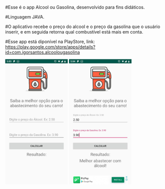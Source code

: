 #Esse é o app Alcool ou Gasolina, desenvolvido para fins didáticos.

#Linguagem JAVA.

#O aplicativo recebe o preço do alcool e o preço da gasolina que o usuário inserir, e em seguida retorna qual combustível está mais em conta.

#Esse app está diponível na PlayStore, link: https://play.google.com/store/apps/details?id=com.igorsantos.alcoolougasolina

<img src="Screenshot/app_combustivel1.jpeg" width="200" heidth="300">

<img src="Screenshot/app_combustivel2.jpeg" width="200" heidth="300">
